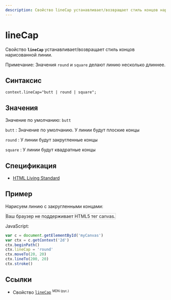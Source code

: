 ```yaml
---
description: Свойство lineCap устанавливает/возвращает стиль концов нарисованной линии
---
```


# lineCap

Свойство **`lineCap`** устанавливает/возвращает стиль концов нарисованной линии.

Примечание: Значения `round` и `square` делают линию несколько длиннее.

## Синтаксис

```
context.lineCap="butt | round | square";
```

## Значения

Значение по умолчанию: `butt`

`butt`
: Значение по умолчанию. У линии будут плоские концы

`round`
: У линии будут закругленные концы

`square`
: У линии будут квадратные концы

## Спецификация

- [HTML Living Standard](https://html.spec.whatwg.org/multipage/canvas.html#dom-context-2d-linecap)

## Пример

Нарисуем линию с закругленными концами:

<canvas id="myCanvas" width="300" height="150" style="border:1px solid #d3d3d3;background:#ffffff;">
Ваш браузер не поддерживает HTML5 тег canvas.
</canvas>
<script>
var c=document.getElementById("myCanvas");
var canvOK=1;
try {c.getContext("2d");}
catch (er) {canvOK=0;}
if (canvOK==1){
var ctx=c.getContext("2d");
ctx.beginPath();
ctx.lineWidth=10;
ctx.lineCap="round";
ctx.moveTo(20,20);
ctx.lineTo(200,20);
ctx.stroke();}
</script>

JavaScript:

```js
var c = document.getElementById('myCanvas')
var ctx = c.getContext('2d')
ctx.beginPath()
ctx.lineCap = 'round'
ctx.moveTo(20, 20)
ctx.lineTo(200, 20)
ctx.stroke()
```

## Ссылки

- Свойство [`lineCap`](https://developer.mozilla.org/en-US/docs/Web/API/CanvasRenderingContext2D/lineCap) <sup><small>MDN (рус.)</small></sup>
